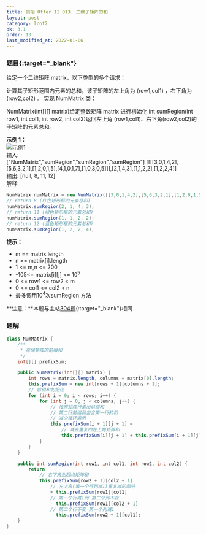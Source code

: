 ```yaml
---
title: 剑指 Offer II 013. 二维子矩阵的和
layout: post
category: lcof2
pk: 3.1
order: 13
last_modified_at: 2022-01-06
---
```


### [题目](https://leetcode-cn.com/problems/O4NDxx/){:target="_blank"}

给定一个二维矩阵 matrix，以下类型的多个请求：

计算其子矩形范围内元素的总和，该子矩阵的左上角为 (row1,col1) ，右下角为 (row2,col2) 。
实现 NumMatrix 类：

NumMatrix(int[][] matrix)给定整数矩阵 matrix 进行初始化
int sumRegion(int row1, int col1, int row2, int col2)返回左上角 (row1,col1)、右下角(row2,col2)的子矩阵的元素总和。


**示例 1：**  
![示例1](https://cdn.jsdelivr.net/gh/PasseRR/JavaLeetCode/docs/assets/3/013/matrix.png)  
输入:  
["NumMatrix","sumRegion","sumRegion","sumRegion"]
[[[[3,0,1,4,2],[5,6,3,2,1],[1,2,0,1,5],[4,1,0,1,7],[1,0,3,0,5]]],[2,1,4,3],[1,1,2,2],[1,2,2,4]]  
输出: [null, 8, 11, 12]  
解释:  
```java
NumMatrix numMatrix = new NumMatrix([[3,0,1,4,2],[5,6,3,2,1],[1,2,0,1,5],[4,1,0,1,7],[1,0,3,0,5]]]);
// return 8 (红色矩形框的元素总和)
numMatrix.sumRegion(2, 1, 4, 3);
// return 11 (绿色矩形框的元素总和)
numMatrix.sumRegion(1, 1, 2, 2);
// return 12 (蓝色矩形框的元素总和)
numMatrix.sumRegion(1, 2, 2, 4); 
```

**提示：**  
- m == matrix.length
- n == matrix[i].length
- 1 <= m,n <= 200
- -105<= matrix[i][j] <= 10<sup>5</sup>
- 0 <= row1 <= row2 < m
- 0 <= col1 <= col2 < n
- 最多调用10<sup>4</sup>次sumRegion 方法

**注意：**本题与主站[304题](https://leetcode-cn.com/problems/range-sum-query-2d-immutable/){:target="_blank"}相同

### 题解

```java
class NumMatrix {
    /**
     * 存储矩阵的前缀和
     */
    int[][] prefixSum;

    public NumMatrix(int[][] matrix) {
        int rows = matrix.length, columns = matrix[0].length;
        this.prefixSum = new int[rows + 1][columns + 1];
        // 前缀和初始化
        for (int i = 0; i < rows; i++) {
            for (int j = 0; j < columns; j++) {
                // 按照矩阵行累加前缀和
                // 第二行前缀和包含第一行的和
                // 减少循环遍历
                this.prefixSum[i + 1][j + 1] =
                    // 减去重复的左上角矩阵和
                    this.prefixSum[i][j + 1] + this.prefixSum[i + 1][j] - this.prefixSum[i][j] + matrix[i][j];
            }
        }
    }

    public int sumRegion(int row1, int col1, int row2, int col2) {
        return
            // 右下角到起点矩阵和
            this.prefixSum[row2 + 1][col2 + 1]
                // 左上角(第一个行列减1)重复减的部分
                + this.prefixSum[row1][col1]
                // 第一个行减1列 第二个列不变
                - this.prefixSum[row1][col2 + 1]
                // 第二个行不变 第一个列减1
                - this.prefixSum[row2 + 1][col1];
    }
}
```